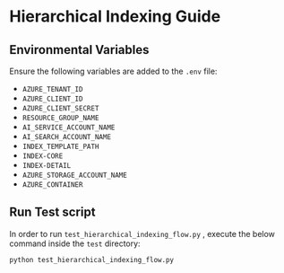 # Hierarchical Indexing Guide

## Environmental Variables

Ensure the following variables are added to the `.env` file:

* `AZURE_TENANT_ID`
* `AZURE_CLIENT_ID`
* `AZURE_CLIENT_SECRET`
* `RESOURCE_GROUP_NAME`
* `AI_SERVICE_ACCOUNT_NAME`
* `AI_SEARCH_ACCOUNT_NAME`
* `INDEX_TEMPLATE_PATH`
* `INDEX-CORE`
* `INDEX-DETAIL`
* `AZURE_STORAGE_ACCOUNT_NAME`
* `AZURE_CONTAINER`

## Run Test script

In order to run `test_hierarchical_indexing_flow.py` , execute the below command inside the `test` directory:

`python test_hierarchical_indexing_flow.py`
